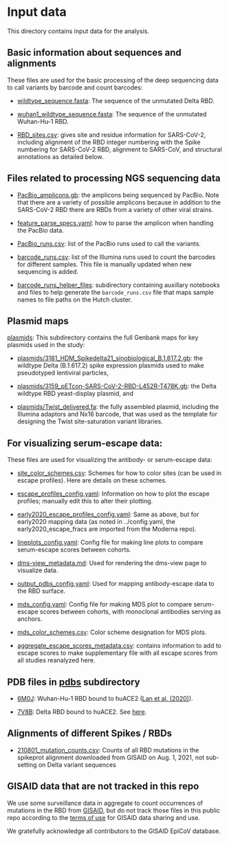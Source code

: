 # Input data
This directory contains input data for the analysis.

## Basic information about sequences and alignments

These files are used for the basic processing of the deep sequencing data to call variants by barcode and count barcodes:

   - [wildtype_sequence.fasta](wildtype_sequence.fasta): The sequence of the unmutated Delta RBD.

   - [wuhan1_wildtype_sequence.fasta](wuhan1_wildtype_sequence.fasta): The sequence of the unmutated Wuhan-Hu-1 RBD.

   - [RBD_sites.csv](RBD_sites.csv): gives site and residue information for SARS-CoV-2, including alignment of the RBD integer numbering with the Spike numbering for SARS-CoV-2 RBD, alignment to SARS-CoV, and structural annotations as detailed below.

 ## Files related to processing NGS sequencing data

   - [PacBio_amplicons.gb](PacBio_amplicons.gb): the amplicons being sequenced by PacBio.
     Note that there are a variety of possible amplicons because in addition to the SARS-CoV-2 RBD there are RBDs from a variety of other viral strains.

   - [feature_parse_specs.yaml](feature_parse_specs.yaml): how to parse the amplicon when handling the PacBio data.

   - [PacBio_runs.csv](PacBio_runs.csv): list of the PacBio runs used to call the variants.

   - [barcode_runs.csv](barcode_runs.csv): list of the Illumina runs used to count the barcodes for different samples. This file is manually updated when new sequencing is added.

   - [barcode_runs_helper_files](barcode_runs_helper_files): subdirectory containing auxillary notebooks and files to help generate the `barcode_runs.csv` file that maps sample names to file paths on the Hutch cluster.


## Plasmid maps

[plasmids](plasmids/): This subdirectory contains the full Genbank maps for key plasmids used in the study:

  - [plasmids/3181_HDM_Spikedelta21_sinobiological_B.1.617.2.gb](plasmids/3181_HDM_Spikedelta21_sinobiological_B.1.617.2.gb): the wildtype Delta (B.1.617.2) spike expression plasmids used to make pseudotyped lentiviral particles,

  - [plasmids/3159_pETcon-SARS-CoV-2-RBD-L452R-T478K.gb](3159_pETcon-SARS-CoV-2-RBD-L452R-T478K.gb): the Delta wildtype RBD yeast-display plasmid, and

  - [plasmids/Twist_delivered.fa](plasmids/Twist_delivered.fa): the fully assembled plasmid, including the Illumina adaptors and Nx16 barcode, that was used as the template for designing the Twist site-saturation variant libraries.

## For visualizing serum-escape data:

These files are used for visualizing the antibody- or serum-escape data:

  - [site_color_schemes.csv](site_color_schemes.csv): Schemes for how to color sites (can be used in escape profiles). Here are details on these schemes.

  - [escape_profiles_config.yaml](escape_profiles_config.yaml): Information on how to plot the escape profiles; manually edit this to alter their plotting.

  - [early2020_escape_profiles_config.yaml](early2020_escape_profiles_config.yaml): Same as above, but for early2020 mapping data (as noted in ../config.yaml, the early2020_escape_fracs are imported from the Moderna repo).

  - [lineplots_config.yaml](lineplots_config.yaml): Config file for making line plots to compare serum-escape scores between cohorts.

  - [dms-view_metadata.md](dms-view_metadata.md): Used for rendering the dms-view page to visualize data.

  - [output_pdbs_config.yaml](output_pdbs_config.yaml): Used for mapping antibody-escape data to the RBD surface.

  - [mds_config.yaml](mds_config.yaml): Config file for making MDS plot to compare serum-escape scores between cohorts, with monoclonal antibodies serving as anchors.

  - [mds_color_schemes.csv](mds_color_schemes.csv): Color scheme designation for MDS plots.

  - [aggregate_escape_scores_metadata.csv](aggregate_escape_scores_metadata.csv): contains information to add to escape scores to make supplementary file with all escape scores from all studies reanalyzed here.

## PDB files in [pdbs](pdbs/) subdirectory

  - [6M0J](pdbs/6M0J.pdb): Wuhan-Hu-1 RBD bound to huACE2 ([Lan et al. (2020)](https://www.nature.com/articles/s41586-020-2180-5)).

  - [7V8B](pdbs/7V8B.pdb): Delta RBD bound to huACE2. See [here](https://www.rcsb.org/structure/7v8b).

## Alignments of different Spikes / RBDs

  - [210801_mutation_counts.csv](210801_mutation_counts.csv): Counts of all RBD mutations in the spikeprot alignment downloaded from GISAID on Aug. 1, 2021, not sub-setting on Delta variant sequences

## GISAID data that are not tracked in this repo

We use some surveillance data in aggregate to count occurrences of mutations in the RBD from [GISAID](https://www.gisaid.org/), but do not track those files in this public repo according to the [terms of use](https://www.gisaid.org/registration/terms-of-use/) for GISAID data sharing and use.

We gratefully acknowledge all contributors to the GISAID EpiCoV database.
